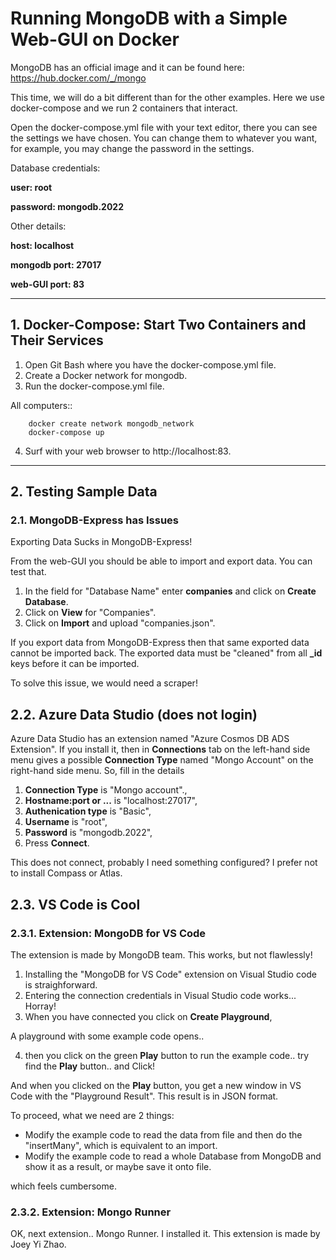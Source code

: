 # **Running MongoDB with a Simple Web-GUI on Docker**

MongoDB has an official image and it can be found here: https://hub.docker.com/_/mongo

This time, we will do a bit different than for the other examples. Here we use docker-compose and we run 2 containers that interact.

Open the docker-compose.yml file with your text editor, there you can see the settings we have chosen. You can change them to whatever you want, for example, you may change the password in the settings.

Database credentials:

**user: root**

**password: mongodb.2022**

Other details:

**host: localhost**

**mongodb port: 27017**

**web-GUI port: 83**

___

## 1. Docker-Compose: Start Two Containers and Their Services

1. Open Git Bash where you have the docker-compose.yml file.
2. Create a Docker network for mongodb.
3. Run the docker-compose.yml file.

All computers::

        docker create network mongodb_network
        docker-compose up

4. Surf with your web browser to http://localhost:83.

___

## **2. Testing Sample Data**

### **2.1. MongoDB-Express has Issues**

Exporting Data Sucks in MongoDB-Express!

From the web-GUI you should be able to import and export data. You can test that.

1. In the field for "Database Name" enter **companies** and click on **Create Database**.
2. Click on **View** for "Companies".
3. Click on **Import** and upload "companies.json".

If you export data from MongoDB-Express then that same exported data cannot be imported back. The exported data must be "cleaned" from all **_id** keys before it can be imported.

To solve this issue, we would need a scraper!

## **2.2. Azure Data Studio (does not login)**

Azure Data Studio has an extension named "Azure Cosmos DB ADS Extension". If you install it, then in **Connections** tab on the left-hand side menu gives a possible **Connection Type** named "Mongo Account" on the right-hand side menu. So, fill in the details

1. **Connection Type** is "Mongo account".,
2. **Hostname:port or ...** is "localhost:27017",
3. **Authenication type** is "Basic",
4. **Username** is "root",
5. **Password** is "mongodb.2022",
6. Press **Connect**.

This does not connect, probably I need something configured? I prefer not to install Compass or Atlas.

## **2.3. VS Code is Cool**

### **2.3.1. Extension: MongoDB for VS Code**

The extension is made by MongoDB team. This works, but not flawlessly!

1. Installing the "MongoDB for VS Code" extension on Visual Studio code is straighforward.
2. Entering the connection credentials in Visual Studio code works... Horray!
3. When you have connected you click on **Create Playground**,
   
A playground with some example code opens..

4. then you click on the green **Play** button to run the example code.. try find the **Play** button.. and Click!

And when you clicked on the **Play** button, you get a new window in VS Code with the "Playground Result". This result is in JSON format.

To proceed, what we need are 2 things:
* Modify the example code to read the data from file and then do the "insertMany", which is equivalent to an import.
* Modify the example code to read a whole Database from MongoDB and show it as a result, or maybe save it onto file.

which feels cumbersome.

### **2.3.2. Extension: Mongo Runner**

OK, next extension.. Mongo Runner. I installed it. This extension is made by Joey Yi Zhao.


